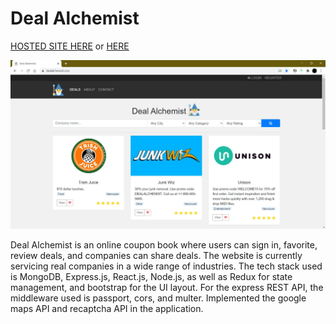 # Deal Alchemist

[HOSTED SITE HERE](https://www.dealalchemist.com/)
or
[HERE](https://deal-alchemist.herokuapp.com/)

[![Uisample](UIsample.jpg)](https://www.dealalchemist.com/)

Deal Alchemist is an online coupon book where users can sign in, favorite, review deals, and companies can share deals. The website is currently servicing real companies in a wide range of industries. The tech stack used is MongoDB, Express.js, React.js, Node.js, as well as Redux for state management, and bootstrap for the UI layout. For the express REST API, the middleware used is passport, cors, and multer. Implemented the google maps API and recaptcha API in the application.